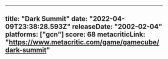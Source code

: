 
---
title: "Dark Summit"
date: "2022-04-09T23:38:28.593Z"
releaseDate: "2002-02-04"
platforms: ["gcn"]
score: 68
metacriticLink: "https://www.metacritic.com/game/gamecube/dark-summit"
---
